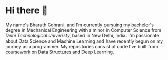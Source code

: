 # Hi there 👋

My name's Bharath Gohrani, and I'm currently pursuing my bachelor's degree in Mechanical Engineering with a minor in Computer Science from _Delhi Technological Univeristy_, based in New Delhi, India. I'm passionate about Data Science and Machine Learning and have recently begun on my journey as a programmer. My repositories consist of code I've built from coursework on Data Structures and Deep Learning. 
